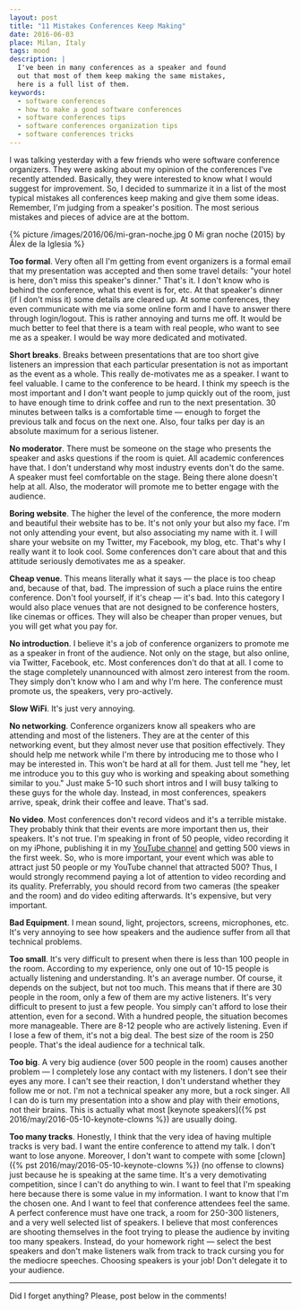 ```yaml
---
layout: post
title: "11 Mistakes Conferences Keep Making"
date: 2016-06-03
place: Milan, Italy
tags: mood
description: |
  I've been in many conferences as a speaker and found
  out that most of them keep making the same mistakes,
  here is a full list of them.
keywords:
  - software conferences
  - how to make a good software conferences
  - software conferences tips
  - software conferences organization tips
  - software conferences tricks
---
```


I was talking yesterday with a few friends who were software conference
organizers. They were asking about my opinion of the conferences I've recently
attended. Basically, they were interested to know what I would suggest for
improvement. So, I decided to summarize it in a list of the most typical
mistakes all conferences keep making and give them some ideas.
Remember, I'm judging from a speaker's position.
The most serious mistakes and pieces of advice are at the bottom.

<!--more-->

{% picture /images/2016/06/mi-gran-noche.jpg 0 Mi gran noche (2015) by Álex de la Iglesia %}

**Too formal**.
Very often all I'm getting from event organizers is a formal email that
my presentation was accepted and then some travel details: "your hotel is
here, don't miss this speaker's dinner." That's it. I don't know who is
behind the conference, what this event is for, etc. At that speaker's
dinner (if I don't miss it) some details are cleared up. At some conferences, they even communicate
with me via some online form and I have to answer there through login/logout.
This is rather annoying and turns me off. It would be much better to feel
that there is a team with real people, who want to see me as a speaker.
I would be way more dedicated and motivated.

**Short breaks**.
Breaks between presentations that are too short give listeners an impression that
each particular presentation is not as important as the event as a whole.
This really de-motivates me as a speaker. I want to feel valuable.
I came to the conference to be heard. I think my speech is the most important and I don't want people to
jump quickly out of the room, just to have enough time to drink coffee
and run to the next presentation. 30 minutes between talks is a comfortable
time &mdash; enough to forget the previous talk and focus on the next one.
Also, four talks per day is an absolute maximum for a serious listener.

**No moderator**.
There must be someone on the stage who presents the speaker and asks
questions if the room is quiet. All academic conferences have that. I don't
understand why most industry events don't do the same. A speaker must feel
comfortable on the stage. Being there alone doesn't help at all. Also, the
moderator will promote me to better engage with the audience.

**Boring website**.
The higher the level of the conference, the more modern and beautiful their
website has to be. It's not only your but also my face. I'm not only
attending your event, but also associating my name with it. I will share your
website on my Twitter, my Facebook, my blog, etc. That's why
I really want it to look cool. Some conferences don't care about
that and this attitude seriously demotivates me as a speaker.

**Cheap venue**.
This means literally what it says &mdash; the place is too cheap and, because
of that, bad. The impression of such a place ruins the entire conference.
Don't fool yourself, if it's cheap &mdash; it's bad.
Into this category I would also place venues that are not designed to be
conference hosters, like cinemas or offices. They will also be cheaper than
proper venues, but you will get what you pay for.

**No introduction**.
I believe it's a job of conference organizers to promote me as a speaker
in front of the audience. Not only on the stage, but also online,
via Twitter, Facebook, etc. Most conferences don't do that at all. I come to
the stage completely unannounced with almost zero interest from the room. They
simply don't know who I am and why I'm here. The conference must promote us,
the speakers, very pro-actively.

**Slow WiFi**.
It's just very annoying.

**No networking**.
Conference organizers know all speakers who are attending and most of the
listeners. They are at the center of this networking event, but they almost
never use that position effectively. They should help me network while I'm there
by introducing me to those who I may be interested in. This won't be hard
at all for them. Just tell me "hey, let me introduce you to this guy who
is working and speaking about something similar to you." Just make 5-10
such short intros and I will busy talking to these guys for the whole day.
Instead, in most conferences, speakers arrive, speak, drink their coffee and leave.
That's sad.

**No video**.
Most conferences don't record videos and it's a terrible mistake. They probably
think that their events are more important then us, their speakers. It's not
true. I'm speaking in front of 50 people, video recording it on my iPhone, publishing
it in my [YouTube channel](https://www.youtube.com/channel/UCr9qCdqXLm2SU0BIs6d_68Q)
and getting 500 views in the first week. So, who is
more important, your event which was able to attract just 50 people or my
YouTube channel that attracted 500? Thus, I would strongly recommend paying
a lot of attention to video recording and its quality. Preferrably, you should
record from two cameras (the speaker and the room) and do video editing afterwards.
It's expensive, but very important.

**Bad Equipment**.
I mean sound, light, projectors, screens, microphones, etc. It's very annoying
to see how speakers and the audience suffer from all that technical problems.

**Too small**.
It's very difficult to present when there is less than 100 people in the room.
According to my experience, only one out of 10-15 people is actually listening
and understanding. It's an average number. Of course, it depends on the subject,
but not too much. This means that if there are 30 people in the room, only
a few of them are my active listeners. It's very difficult to present to just
a few people. You simply can't afford to lose their attention, even for a second.
With a hundred people, the situation becomes more manageable. There are 8-12 people
who are actively listening. Even if I lose a few of them, it's not a big deal.
The best size of the room is 250 people. That's the ideal audience for
a technical talk.

**Too big**.
A very big audience (over 500 people in the room) causes another problem &mdash;
I completely lose any contact with my listeners. I don't see their eyes any more.
I can't see their reaction, I don't understand whether they follow me or not.
I'm not a technical speaker any more, but a rock singer. All I can do is turn
my presentation into a show and play with their emotions, not their brains.
This is actually what most [keynote speakers]({% pst 2016/may/2016-05-10-keynote-clowns %})
are usually doing.

**Too many tracks**.
Honestly, I think that the very idea of having multiple tracks is very bad.
I want the entire conference to attend my talk. I don't want to lose anyone.
Moreover, I don't want to compete with some
[clown]({% pst 2016/may/2016-05-10-keynote-clowns %}) (no offense to clowns)
just because he is speaking at the same time. It's a very demotivating competition,
since I can't do anything to win.
I want to feel that I'm speaking here because there is some value in my
information. I want to know that I'm the chosen one. And I want to feel that
conference attendees feel the same. A perfect conference must have one
track, a room for 250-300 listeners, and a very well selected list of
speakers. I believe that most conferences are shooting themselves in the
foot trying to please the audience by inviting too many speakers. Instead,
do your homework right &mdash; select the best speakers and don't make listeners
walk from track to track cursing you for the mediocre speeches.
Choosing speakers is your job! Don't delegate it to your audience.

<hr/>

Did I forget anything? Please, post below in the comments!
